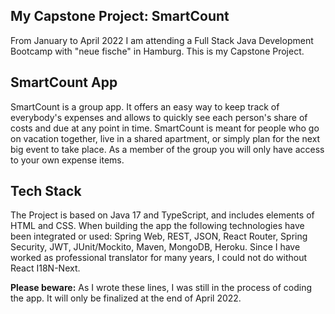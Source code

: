 ## My Capstone Project: SmartCount

From January to April 2022 I am attending a Full Stack Java Development Bootcamp with "neue fische" in Hamburg. This is my Capstone Project.

## SmartCount App
SmartCount is a group app. It offers an easy way to keep track of everybody's expenses and allows to quickly see each person's share of costs and due at any point in time. SmartCount is meant for people who go on vacation together, live in a shared apartment, or simply plan for the next big event to take place. As a member of the group you will only have access to your own expense items.

## Tech Stack
The Project is based on Java 17 and TypeScript, and includes elements of HTML and CSS. When building the app the following technologies have been integrated or used: Spring Web, REST, JSON, React Router, Spring Security, JWT, JUnit/Mockito, Maven, MongoDB, Heroku. Since I have worked as professional translator for many years, I could not do without React I18N-Next.

**Please beware:** As I wrote these lines, I was still in the process of coding the app. It will only be finalized at the end of April 2022.